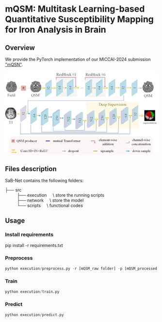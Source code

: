 # mQSM: Multitask Learning-based Quantitative Susceptibility Mapping for Iron Analysis in Brain

## Overview
We provide the PyTorch implementation of our MICCAI-2024 submission ["mQSN"](https://doi.org/10.1007/978-3-031-72069-7_31).

<img src="architecture.jpg" alt="mQSM architecture">

## Files description
SaB-Net contains the following folders:


├── src  
&nbsp;&nbsp;&nbsp;&nbsp;&nbsp;&nbsp;&nbsp;&nbsp;&nbsp;&nbsp;├── execution &nbsp;&nbsp;&nbsp;&nbsp;\\ store the running scripts  
&nbsp;&nbsp;&nbsp;&nbsp;&nbsp;&nbsp;&nbsp;&nbsp;&nbsp;&nbsp;├── network &nbsp;&nbsp;&nbsp;&nbsp;\\ store the model  
&nbsp;&nbsp;&nbsp;&nbsp;&nbsp;&nbsp;&nbsp;&nbsp;&nbsp;&nbsp;└── scripts  &nbsp;&nbsp;&nbsp;&nbsp;\\ functional codes  


## Usage

### Install requirements

pip install -r requirements.txt

### Preprocess
```python
python execution/preprocess.py -r [mQSM_raw folder] -p [mQSM_processed folder] -D [dataset_ID] 
```

### Train   
```python
python execution/train.py
```

### Predict
```python
python execution/predict.py
```
